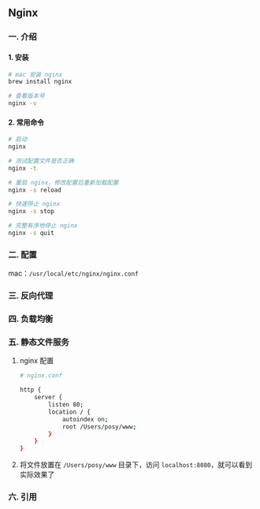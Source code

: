## Nginx

### 一. 介绍
#### 1. 安装
```sh
# mac 安装 nginx
brew install nginx

# 查看版本号
nginx -v
```

#### 2. 常用命令
```sh
# 启动
nginx

# 测试配置文件是否正确
nginx -t

# 重启 nginx，修改配置后重新加载配置
nginx -s reload

# 快速停止 nginx
nginx -s stop

# 完整有序地停止 nginx
nginx -s quit
```

### 二. 配置
mac：`/usr/local/etc/nginx/nginx.conf`

### 三. 反向代理

### 四. 负载均衡

### 五. 静态文件服务
1. nginx 配置
    ```sh
    # nginx.conf

    http {
        server {
            listen 80;
            location / {
                autoindex on;
                root /Users/posy/www;
            }
        }
    }
    ```

2. 将文件放置在 `/Users/posy/www` 目录下，访问 `localhost:8080`，就可以看到实际效果了

### 六. 引用